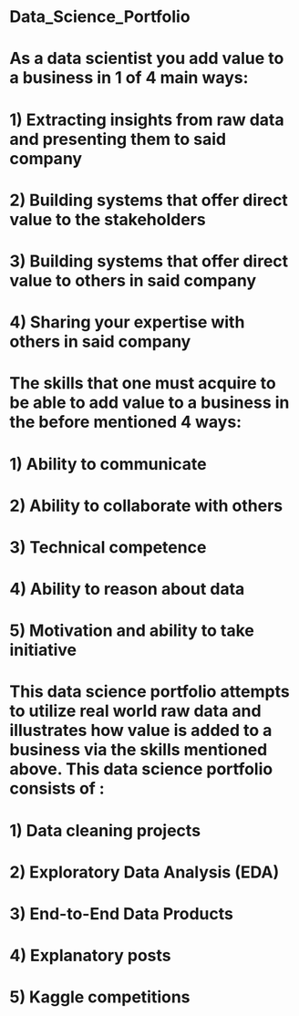 # Data_Science_Portfolio

# As a data scientist you add value to a business in 1 of 4 main ways:
  # 1) Extracting insights from raw data and presenting them to said company
  # 2) Building systems that offer direct value to the stakeholders
  # 3) Building systems that offer direct value to others in said company
  # 4) Sharing your expertise with others in said company

# The skills that one must acquire to be able to add value to a business in the before mentioned 4 ways:
  # 1) Ability to communicate
  # 2) Ability to collaborate with others
  # 3) Technical competence
  # 4) Ability to reason about data
  # 5) Motivation and ability to take initiative

# This data science portfolio attempts to utilize real world raw data and illustrates how value is added to a business via the skills mentioned above. This data science portfolio consists of :
  # 1) Data cleaning projects
  # 2) Exploratory Data Analysis (EDA)
  # 3) End-to-End Data Products
  # 4) Explanatory posts 
  # 5) Kaggle competitions
  
